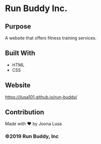# Run Buddy Inc.

## Purpose
A website that offers fitness training services.

## Built With
* HTML
* CSS

## Website
https://jlusa101.github.io/run-buddy/

## Contribution
Made with ❤️ by Joona Lusa

### ©️2019 Run Buddy, Inc 
